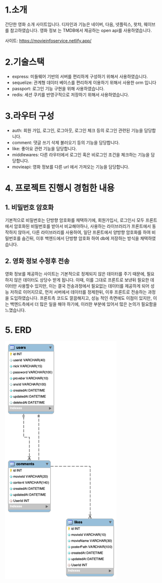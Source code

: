 # 1.소개

간단한 영화 소개 사이트입니다. 디자인과 기능은 네이버, 다음, 넷플릭스, 왓챠, 웨이브를 참고하였습니다. 영화 정보 는 TMDB에서 제공하는 open api를 사용하였습니다.

사이트: https://movieinfoservice.netlify.app/

# 2.기술스택

- express: 미들웨어 기반의 서버를 편리하게 구성하기 위해서 사용하였습니다.
- sequelize: 관계형 데이터 베이스를 편리하게 이용하기 위해서 사용한 orm 입니다
- passport: 로그인 기능 구현을 위해 사용하였습니다.
- redis: 세션 쿠키를 반영구적으로 저장하기 위해서 사용하였습니다.

# 3.라우터 구성

- auth: 회원 가입, 로그인, 로그아웃, 로그인 체크 등의 로그인 관련된 기능을 담당합니다.
- comment: 댓글 쓰기 삭제 불러오기 등의 기능을 담당합니다.
- like: 좋아요 관련 기능을 담당합니다.
- middlewares: 다른 라우터에서 로그인 혹은 비로그인 조건을 체크하는 기능을 담당합니다.
- movieapi: 영화 정보를 다른 url 에서 가져오는 기능을 담당합니다.

# 4. 프로젝트 진행시 경험한 내용

## 1. 비밀번호 암호화

기본적으로 비밀번호는 단방향 암호화를 채택하기에, 회원가입시, 로그인시 모두 프론트에서 암호화된 비밀번호를 받아서 비교해야하나, 사용하는 라이브러리가 프론트에서 동작하지 않아서, 다른 라이브러리를 사용하여, 일단 프론트에서 양방향 암호화를 하여 비밀번호를 숨긴뒤, 이후 백엔드에서 단방향 암호화 하여 db에 저장하는 방식을 채택하였습니다.

## 2. 영화 정보 수정후 전송

영화 정보를 제공하는 사이트는 기본적으로 정제되지 않은 데이터를 주기 때문에, 필요하지 않은 데이터도 상당수 받게 됩니다. 이때, 이를 그대로 프론트로 보낸뒤 필요한 데이터만 사용할수 있지만, 이는 결국 전송과정에서 필요없는 데이터를 제공하게 되어 성능 저하로 이어지므로, 먼저 서버에서 데이터를 정제한뒤, 이후 프론트로 전송하는 과정을 도입하였습니다. 프론트측 코드도 깔끔해지고, 성능 적인 측면에도 이점이 있지만, 이는 백엔드측에서 더 많은 일을 해야 하기에, 이러한 부분에 있어서 많은 논의가 필요함을 느꼈습니다.

# 5. ERD

![ERD](./imgs/erd.png)
